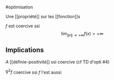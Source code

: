 #optimisation 

Une [[propriété]] sur les [[fonction]]s

$f$ est coercive ssi $$
\lim_{\|x\| \to +\infty} f(x) = +\infty
$$

## Implications 

 $A$ [[définie-positivité]] ssi coercive (cf TD d'opti #4)

 $\nabla^2 f$ coercive ssi $f$ l'est aussi